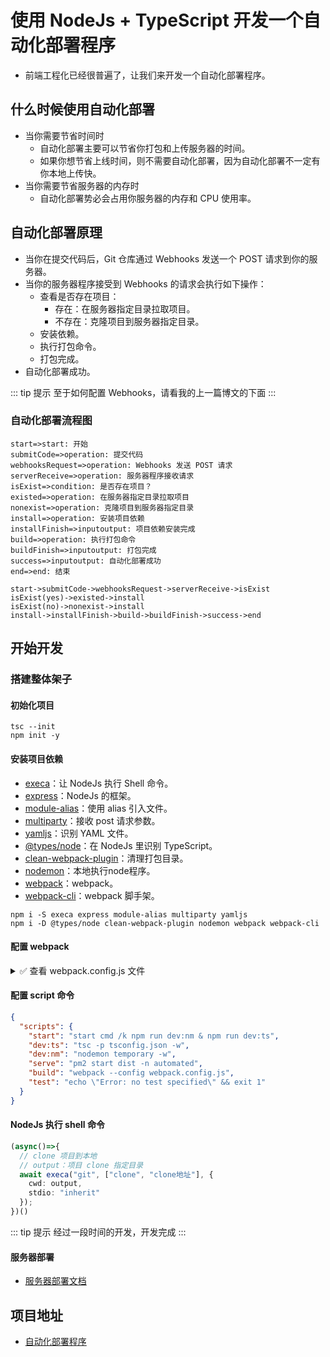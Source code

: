 # 使用 NodeJs + TypeScript 开发一个自动化部署程序

* 前端工程化已经很普遍了，让我们来开发一个自动化部署程序。

## 什么时候使用自动化部署

* 当你需要节省时间时
  * 自动化部署主要可以节省你打包和上传服务器的时间。
  * 如果你想节省上线时间，则不需要自动化部署，因为自动化部署不一定有你本地上传快。
* 当你需要节省服务器的内存时
  * 自动化部署势必会占用你服务器的内存和 CPU 使用率。

## 自动化部署原理

* 当你在提交代码后，Git 仓库通过 Webhooks 发送一个 POST 请求到你的服务器。
* 当你的服务器程序接受到 Webhooks 的请求会执行如下操作：
  * 查看是否存在项目：
    * 存在：在服务器指定目录拉取项目。
    * 不存在：克隆项目到服务器指定目录。
  * 安装依赖。
  * 执行打包命令。
  * 打包完成。
* 自动化部署成功。

::: tip 提示
至于如何配置 Webhooks，请看我的上一篇博文的下面
:::

### 自动化部署流程图

```Flow
start=>start: 开始
submitCode=>operation: 提交代码
webhooksRequest=>operation: Webhooks 发送 POST 请求
serverReceive=>operation: 服务器程序接收请求
isExist=>condition: 是否存在项目？
existed=>operation: 在服务器指定目录拉取项目
nonexist=>operation: 克隆项目到服务器指定目录
install=>operation: 安装项目依赖
installFinish=>inputoutput: 项目依赖安装完成
build=>operation: 执行打包命令
buildFinish=>inputoutput: 打包完成
success=>inputoutput: 自动化部署成功
end=>end: 结束

start->submitCode->webhooksRequest->serverReceive->isExist
isExist(yes)->existed->install
isExist(no)->nonexist->install
install->installFinish->build->buildFinish->success->end
```

## 开始开发

### 搭建整体架子

#### 初始化项目

```Basic
tsc --init
npm init -y
```

#### 安装项目依赖

* [execa](https://www.npmjs.com/package/execa)：让 NodeJs 执行 Shell 命令。
* [express](https://www.npmjs.com/package/express)：NodeJs 的框架。
* [module-alias](https://www.npmjs.com/package/module-alias)：使用 alias 引入文件。
* [multiparty](https://www.npmjs.com/package/multiparty)：接收 post 请求参数。
* [yamljs](https://www.npmjs.com/package/yamljs)：识别 YAML 文件。
* [@types/node](https://www.npmjs.com/package/@types/node)：在 NodeJs 里识别 TypeScript。
* [clean-webpack-plugin](https://www.npmjs.com/package/clean-webpack-plugin)：清理打包目录。
* [nodemon](https://www.npmjs.com/package/nodemon)：本地执行node程序。
* [webpack](https://www.npmjs.com/package/webpack)：webpack。
* [webpack-cli](https://www.npmjs.com/package/webpack-cli)：webpack 脚手架。

```Basic
npm i -S execa express module-alias multiparty yamljs
npm i -D @types/node clean-webpack-plugin nodemon webpack webpack-cli
```

#### 配置 webpack

<details>
<summary>✅ 查看 webpack.config.js 文件</summary>

```JavaScript
const { resolve } = require("path");
const { CleanWebpackPlugin } = require("clean-webpack-plugin");
const config = {
  mode: "production",
  entry: resolve(__dirname, "./temporary/index.js"),
  output: {
    path: resolve(__dirname, "./dist"),
    filename: "index.js"
  },
  resolve: {
    alias: {
      "@": resolve(__dirname, "./temporary")
    }
  },
  target: "node",
  externals: {},
  plugins: [new CleanWebpackPlugin()]
};
module.exports = config;
```

</details>

#### 配置 script 命令

```JSON
{
  "scripts": {
    "start": "start cmd /k npm run dev:nm & npm run dev:ts",
    "dev:ts": "tsc -p tsconfig.json -w",
    "dev:nm": "nodemon temporary -w",
    "serve": "pm2 start dist -n automated",
    "build": "webpack --config webpack.config.js",
    "test": "echo \"Error: no test specified\" && exit 1"
  }
}
```

#### NodeJs 执行 shell 命令

```TypeScript
(async()=>{
  // clone 项目到本地
  // output：项目 clone 指定目录
  await execa("git", ["clone", "clone地址"], {
    cwd: output,
    stdio: "inherit"
  });
})()
```

::: tip 提示
经过一段时间的开发，开发完成
:::

#### 服务器部署

* [服务器部署文档](https://github.com/biaov/automated/blob/main/deploy.md)

## 项目地址

* [自动化部署程序](https://github.com/biaov/automated)
